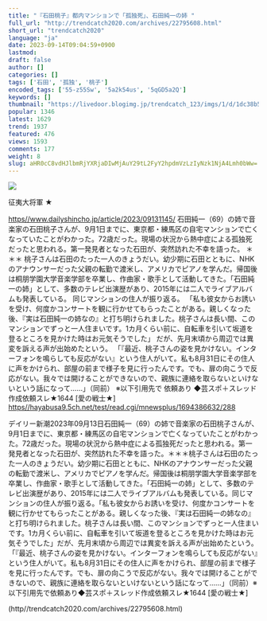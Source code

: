 ```yaml
---
title: "『石田桃子』都内マンションで「孤独死」、石田純一の姉 "
full_url: "http://trendcatch2020.com/archives/22795608.html"
short_url: "trendcatch2020"
language: "ja"
date: 2023-09-14T09:04:59+0900
lastmod: 
draft: false
author: []
categories: []
tags: ['石田', '孤独', '桃子']
encoded_tags: ['55-z55Sw', '5a2k54us', '5qGD5a2Q']
keywords: []
thumbnail: "https://livedoor.blogimg.jp/trendcatch_123/imgs/1/d/1dc38b53.jpg"
popular: 1346
latest: 1629
trend: 1937
featured: 476
views: 1593
comments: 177
weight: 8
slug: aHR0cC8vdHJlbmRjYXRjaDIwMjAuY29tL2FyY2hpdmVzLzIyNzk1NjA4Lmh0bWw=
---
```


![](https://livedoor.blogimg.jp/trendcatch_123/imgs/1/d/1dc38b53.jpg)

<div><p>征夷大将軍 ★ </p> <a target='_blank' href='https//www.dailyshincho.jp/article/2023/09131145/'>https//www.dailyshincho.jp/article/2023/09131145/</a> 石田純一（69）の姉で音楽家の石田桃子さんが、9月1日までに、東京都・練馬区の自宅マンションで亡くなっていたことがわかった。72歳だった。現場の状況から熱中症による孤独死だったと思われる。第一発見者となった石田が、突然訪れた不幸を語った。 ＊＊＊ 桃子さんは石田のたった一人のきょうだい。幼少期に石田とともに、NHKのアナウンサーだった父親の転勤で渡米し、アメリカでピアノを学んだ。帰国後は桐朋学園大学音楽学部を卒業し、作曲家・歌手として活動してきた。「石田純一の姉」として、多数のテレビ出演歴があり、2015年には二人でライブアルバムも発表している。 同じマンションの住人が振り返る。 「私も彼女からお誘いを受け、何度かコンサートを観に行かせてもらったことがある。親しくなった後、『実は石田純一の姉なの』と打ち明けられました。桃子さんは長い間、このマンションでずっと一人住まいです。1カ月くらい前に、自転車を引いて坂道を登るところを見かけた時はお元気そうでした」 だが、先月末頃から周辺では異変を訴える声が出始めたという。 「『最近、桃子さんの姿を見かけない。インターフォンを鳴らしても反応がない』という住人がいて。私も8月31日にその住人に声をかけられ、部屋の前まで様子を見に行ったんです。でも、扉の向こうで反応がない。我々では開けることができないので、親族に連絡を取らないといけないという話になって……」（同前） ※以下引用先で 依頼あり ◆芸スポ＋スレッド作成依頼スレ★1644 [愛の戦士★] <a target='_blank' href='https//hayabusa9.5ch.net/test/read.cgi/mnewsplus/1694386632/288'>https//hayabusa9.5ch.net/test/read.cgi/mnewsplus/1694386632/288</a> <p>デイリー新潮2023年09月13日石田純一（69）の姉で音楽家の石田桃子さんが、9月1日までに、東京都・練馬区の自宅マンションで亡くなっていたことがわかった。72歳だった。現場の状況から熱中症による孤独死だったと思われる。第一発見者となった石田が、突然訪れた不幸を語った。＊＊＊桃子さんは石田のたった一人のきょうだい。幼少期に石田とともに、NHKのアナウンサーだった父親の転勤で渡米し、アメリカでピアノを学んだ。帰国後は桐朋学園大学音楽学部を卒業し、作曲家・歌手として活動してきた。「石田純一の姉」として、多数のテレビ出演歴があり、2015年には二人でライブアルバムも発表している。同じマンションの住人が振り返る。「私も彼女からお誘いを受け、何度かコンサートを観に行かせてもらったことがある。親しくなった後、『実は石田純一の姉なの』と打ち明けられました。桃子さんは長い間、このマンションでずっと一人住まいです。1カ月くらい前に、自転車を引いて坂道を登るところを見かけた時はお元気そうでした」だが、先月末頃から周辺では異変を訴える声が出始めたという。「『最近、桃子さんの姿を見かけない。インターフォンを鳴らしても反応がない』という住人がいて。私も8月31日にその住人に声をかけられ、部屋の前まで様子を見に行ったんです。でも、扉の向こうで反応がない。我々では開けることができないので、親族に連絡を取らないといけないという話になって……」（同前）※以下引用先で依頼あり◆芸スポ＋スレッド作成依頼スレ★1644 [愛の戦士★]</p></div>

(http//trendcatch2020.com/archives/22795608.html)

